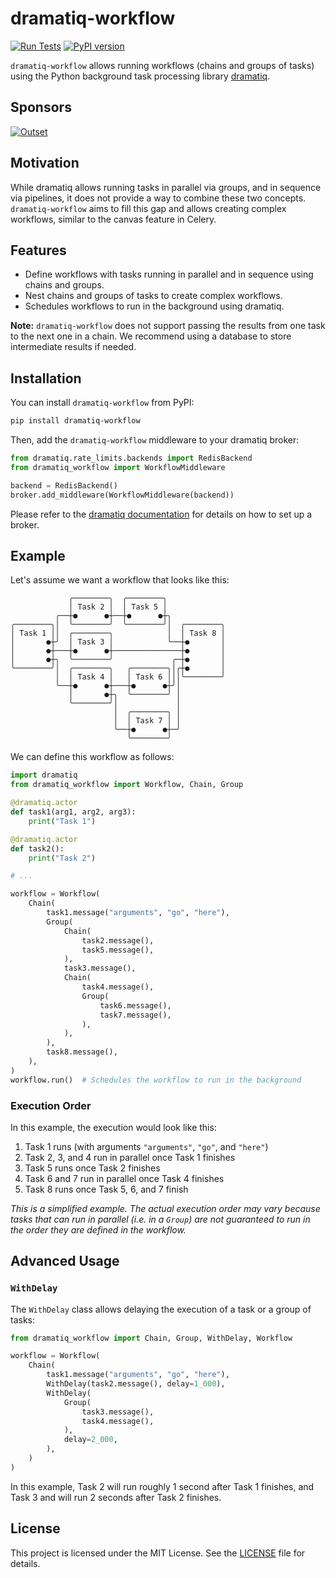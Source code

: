 # dramatiq-workflow

[![Run Tests](https://github.com/Outset-AI/dramatiq-workflow/actions/workflows/test.yml/badge.svg)](https://github.com/Outset-AI/dramatiq-workflow/actions/workflows/test.yml)
[![PyPI version](https://badge.fury.io/py/dramatiq-workflow.svg)](https://badge.fury.io/py/dramatiq-workflow)

`dramatiq-workflow` allows running workflows (chains and groups of tasks) using
the Python background task processing library [dramatiq](https://dramatiq.io/).

## Sponsors

[![Outset](docs/outset-logo.svg)](https://outset.ai)

## Motivation

While dramatiq allows running tasks in parallel via groups, and in sequence via
pipelines, it does not provide a way to combine these two concepts.
`dramatiq-workflow` aims to fill this gap and allows creating complex
workflows, similar to the canvas feature in Celery.

## Features

- Define workflows with tasks running in parallel and in sequence using chains
  and groups.
- Nest chains and groups of tasks to create complex workflows.
- Schedules workflows to run in the background using dramatiq.

**Note:** `dramatiq-workflow` does not support passing the results from one task
to the next one in a chain. We recommend using a database to store intermediate
results if needed.

## Installation

You can install `dramatiq-workflow` from PyPI:

```sh
pip install dramatiq-workflow
```

Then, add the `dramatiq-workflow` middleware to your dramatiq broker:

```python
from dramatiq.rate_limits.backends import RedisBackend
from dramatiq_workflow import WorkflowMiddleware

backend = RedisBackend()
broker.add_middleware(WorkflowMiddleware(backend))
```

Please refer to the [dramatiq documentation](https://dramatiq.io/guide.html)
for details on how to set up a broker.

## Example

Let's assume we want a workflow that looks like this:

```text
             ╭────────╮  ╭────────╮
             │ Task 2 │  │ Task 5 │
          ╭──┼●      ●┼──┼●      ●┼╮
╭────────╮│  ╰────────╯  ╰────────╯│  ╭────────╮
│ Task 1 ││  ╭────────╮            │  │ Task 8 │
│       ●┼╯  │ Task 3 │            ╰──┼●       │
│       ●┼───┼●      ●┼───────────────┼●       │
│       ●┼╮  ╰────────╯             ╭─┼●       │
╰────────╯│  ╭────────╮   ╭────────╮│╭┼●       │
          │  │ Task 4 │   │ Task 6 │││╰────────╯
          ╰──┼●      ●┼───┼●      ●┼╯│
             │       ●┼╮  ╰────────╯ │
             ╰────────╯│             │
                       │  ╭────────╮ │
                       │  │ Task 7 │ │
                       ╰──┼●      ●┼─╯
                          ╰────────╯
```

We can define this workflow as follows:

```python
import dramatiq
from dramatiq_workflow import Workflow, Chain, Group

@dramatiq.actor
def task1(arg1, arg2, arg3):
    print("Task 1")

@dramatiq.actor
def task2():
    print("Task 2")

# ...

workflow = Workflow(
    Chain(
        task1.message("arguments", "go", "here"),
        Group(
            Chain(
                task2.message(),
                task5.message(),
            ),
            task3.message(),
            Chain(
                task4.message(),
                Group(
                    task6.message(),
                    task7.message(),
                ),
            ),
        ),
        task8.message(),
    ),
)
workflow.run()  # Schedules the workflow to run in the background
```

### Execution Order

In this example, the execution would look like this:

1. Task 1 runs (with arguments `"arguments"`, `"go"`, and `"here"`)
2. Task 2, 3, and 4 run in parallel once Task 1 finishes
3. Task 5 runs once Task 2 finishes
4. Task 6 and 7 run in parallel once Task 4 finishes
5. Task 8 runs once Task 5, 6, and 7 finish

*This is a simplified example. The actual execution order may vary because
tasks that can run in parallel (i.e. in a `Group`) are not guaranteed to run in
the order they are defined in the workflow.*

## Advanced Usage

### `WithDelay`

The `WithDelay` class allows delaying the execution of a task or a group of tasks:

```python
from dramatiq_workflow import Chain, Group, WithDelay, Workflow

workflow = Workflow(
    Chain(
        task1.message("arguments", "go", "here"),
        WithDelay(task2.message(), delay=1_000),
        WithDelay(
            Group(
                task3.message(),
                task4.message(),
            ),
            delay=2_000,
        ),
    )
)
```

In this example, Task 2 will run roughly 1 second after Task 1 finishes, and
Task 3 and will run 2 seconds after Task 2 finishes.

## License

This project is licensed under the MIT License. See the [LICENSE](LICENSE) file
for details.

